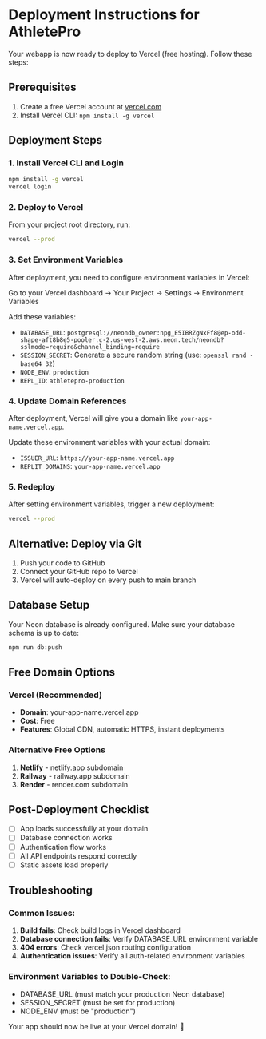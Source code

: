 # Deployment Instructions for AthletePro

Your webapp is now ready to deploy to Vercel (free hosting). Follow these steps:

## Prerequisites
1. Create a free Vercel account at [vercel.com](https://vercel.com)
2. Install Vercel CLI: `npm install -g vercel`

## Deployment Steps

### 1. Install Vercel CLI and Login
```bash
npm install -g vercel
vercel login
```

### 2. Deploy to Vercel
From your project root directory, run:
```bash
vercel --prod
```

### 3. Set Environment Variables
After deployment, you need to configure environment variables in Vercel:

Go to your Vercel dashboard → Your Project → Settings → Environment Variables

Add these variables:
- `DATABASE_URL`: `postgresql://neondb_owner:npg_E5IBRZgNxFf8@ep-odd-shape-aft8b8e5-pooler.c-2.us-west-2.aws.neon.tech/neondb?sslmode=require&channel_binding=require`
- `SESSION_SECRET`: Generate a secure random string (use: `openssl rand -base64 32`)
- `NODE_ENV`: `production`
- `REPL_ID`: `athletepro-production`

### 4. Update Domain References
After deployment, Vercel will give you a domain like `your-app-name.vercel.app`.

Update these environment variables with your actual domain:
- `ISSUER_URL`: `https://your-app-name.vercel.app`
- `REPLIT_DOMAINS`: `your-app-name.vercel.app`

### 5. Redeploy
After setting environment variables, trigger a new deployment:
```bash
vercel --prod
```

## Alternative: Deploy via Git

1. Push your code to GitHub
2. Connect your GitHub repo to Vercel
3. Vercel will auto-deploy on every push to main branch

## Database Setup
Your Neon database is already configured. Make sure your database schema is up to date:
```bash
npm run db:push
```

## Free Domain Options

### Vercel (Recommended)
- **Domain**: your-app-name.vercel.app
- **Cost**: Free
- **Features**: Global CDN, automatic HTTPS, instant deployments

### Alternative Free Options

1. **Netlify** - netlify.app subdomain
2. **Railway** - railway.app subdomain  
3. **Render** - render.com subdomain

## Post-Deployment Checklist

- [ ] App loads successfully at your domain
- [ ] Database connection works
- [ ] Authentication flow works
- [ ] All API endpoints respond correctly
- [ ] Static assets load properly

## Troubleshooting

### Common Issues:
1. **Build fails**: Check build logs in Vercel dashboard
2. **Database connection fails**: Verify DATABASE_URL environment variable
3. **404 errors**: Check vercel.json routing configuration
4. **Authentication issues**: Verify all auth-related environment variables

### Environment Variables to Double-Check:
- DATABASE_URL (must match your production Neon database)
- SESSION_SECRET (must be set for production)
- NODE_ENV (must be "production")

Your app should now be live at your Vercel domain! 🚀
